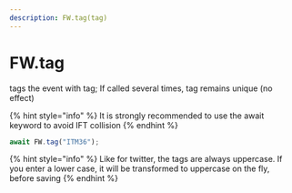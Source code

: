 ```yaml
---
description: FW.tag(tag)
---
```


# FW.tag

tags the event with tag; If called several times, tag remains unique \(no effect\)

{% hint style="info" %}
It is strongly recommended to use the await keyword to avoid IFT collision
{% endhint %}

```javascript
await FW.tag("ITM36");
```

{% hint style="info" %}
Like for twitter, the tags are always uppercase. If you enter a lower case, it will be transformed to uppercase on the fly, before saving
{% endhint %}

